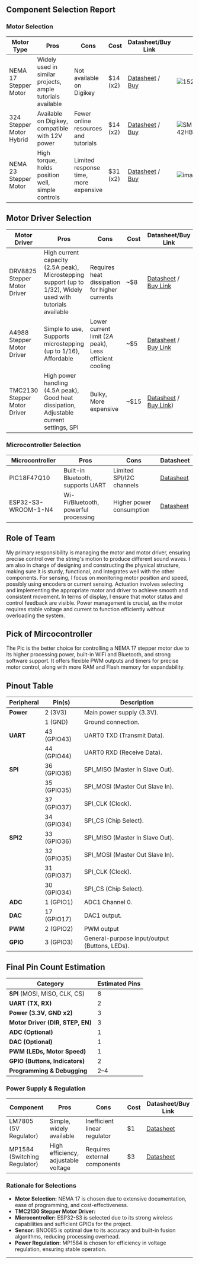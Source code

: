 ## Component Selection Report

### Motor Selection
| Motor Type | Pros | Cons | Cost | Datasheet/Buy Link | Pictuere |
|------------|------|------|------|--------------------| --- |
| NEMA 17 Stepper Motor | Widely used in similar projects, ample tutorials available | Not available on Digikey | $14 (x2) | [Datasheet](https://pages.pbclinear.com/rs/909-BFY-775/images/Data-Sheet-Stepper-Motor-Support.pdf) / [Buy](https://www.amazon.com/STEPPERONLINE-Stepper-Bipolar-Connector-compatible/dp/B00PNEQKC0/) | ![1528_324](https://github.com/user-attachments/assets/f9ac0fa9-f200-491b-89f6-a2ba6b77fc1f) |
| 324 Stepper Motor Hybrid | Available on Digikey, compatible with 12V power | Fewer online resources and tutorials | $14 (x2) | [Datasheet](https://cdn-shop.adafruit.com/product-files/324/C140-A+datasheet.jpg) / [Buy](https://www.digikey.com/en/products/detail/adafruit-industries-llc/324/5022791) | ![SM-42HB34F08AB_web(640x640)](https://github.com/user-attachments/assets/dea06de5-138a-4b8b-bfbd-8bd6141bd081) |
| NEMA 23 Stepper Motor | High torque, holds position well, simple controls | Limited response time, more expensive | $31 (x2) | [Datasheet](https://cdn-shop.adafruit.com/product-files/5117/5117_Stepper_Motor_Data_Sheet.pdf) / [Buy](https://www.digikey.com/en/products/detail/adafruit-industries-llc/5117/14639999) | ![images](https://github.com/user-attachments/assets/94a10a92-74e1-408c-889b-1617955560cd)|


## Motor Driver Selection

| Motor Driver | Pros | Cons | Cost | Datasheet/Buy Link | Picture |
|-------------|------|------|------|---------------------| ----- |
| DRV8825 Stepper Motor Driver | High current capacity (2.5A peak), Microstepping support (up to 1/32), Widely used with tutorials available | Requires heat dissipation for higher currents | ~$8 | [Datasheet](https://www.ti.com/lit/ds/symlink/drv8825.pdf) / [Buy Link](https://www.digikey.com/en/products/detail/soldered-electronics/333000/21293657?gclsrc=aw.ds&&utm_adgroup=&utm_source=google&utm_medium=cpc&utm_campaign=PMax%20Shopping_Product_Low%20ROAS%20Categories&utm_term=&utm_content=&utm_id=go_cmp-20243063506_adg-_ad-__dev-c_ext-_prd-21293657_sig-CjwKCAiA2JG9BhAuEiwAH_zf3sFXmcbqJmnJGvzkRu3IseDg62oV99ovmgCdY3IPeuIMjStmdnqLUBoCEgYQAvD_BwE&gad_source=1&gclid=CjwKCAiA2JG9BhAuEiwAH_zf3sFXmcbqJmnJGvzkRu3IseDg62oV99ovmgCdY3IPeuIMjStmdnqLUBoCEgYQAvD_BwE&gclsrc=aw.ds) | ![download](https://github.com/user-attachments/assets/7c3105ec-3c36-4e0b-98a5-49d55abe30a3) |
| A4988 Stepper Motor Driver | Simple to use, Supports microstepping (up to 1/16), Affordable | Lower current limit (2A peak), Less efficient cooling | ~$5 | [Datasheet](https://www.allegromicro.com/en/products/motor-driver-ics/stepper-motor-drivers/a4988) / [Buy Link]([https://www.pololu.com/product/1182](https://www.digikey.com/en/products/detail/sparkfun-electronics/ROB-25167/24344242?gclsrc=aw.ds&&utm_adgroup=&utm_source=google&utm_medium=cpc&utm_campaign=PMax%20Shopping_Product_Low%20ROAS%20Categories&utm_term=&utm_content=&utm_id=go_cmp-20243063506_adg-_ad-__dev-c_ext-_prd-24344242_sig-CjwKCAiA2JG9BhAuEiwAH_zf3qcGVJedvwRn-y8ilG4FhOo5tDn2i65Xoz3EPm65dnZ8VAwSDjOWiBoCrF0QAvD_BwE&gad_source=1&gclid=CjwKCAiA2JG9BhAuEiwAH_zf3qcGVJedvwRn-y8ilG4FhOo5tDn2i65Xoz3EPm65dnZ8VAwSDjOWiBoCrF0QAvD_BwE&gclsrc=aw.ds)) | ![download](https://github.com/user-attachments/assets/17f12af7-2d7b-4931-8970-5298028744af) |
| TMC2130 Stepper Motor Driver | High power handling (4.5A peak), Good heat dissipation, Adjustable current settings, SPI  | Bulky, More expensive | ~$15 | [Datasheet]([https://www.makerguides.com/tb6600-stepper-motor-driver-arduino-tutorial/](https://www.analog.com/media/en/technical-documentation/data-sheets/tmc2130_datasheet_rev1.15.pdf)) / [Buy Link](https://www.digikey.com/en/products/detail/watterott-electronic-gmbh/20160027-002/10071145?gclsrc=aw.ds&&utm_adgroup=&utm_source=google&utm_medium=cpc&utm_campaign=PMax%20Shopping_Product_Low%20ROAS%20Categories&utm_term=&utm_content=&utm_id=go_cmp-20243063506_adg-_ad-__dev-c_ext-_prd-10071145_sig-CjwKCAiA5eC9BhAuEiwA3CKwQktQRARnkVRENUIW5yHmDuYpy1UAJi4NL2xmV22WrdqwAE428-uHRBoChCYQAvD_BwE&gad_source=1&gclid=CjwKCAiA5eC9BhAuEiwA3CKwQktQRARnkVRENUIW5yHmDuYpy1UAJi4NL2xmV22WrdqwAE428-uHRBoChCYQAvD_BwE&gclsrc=aw.ds)) | ![image](https://github.com/user-attachments/assets/7b22542c-7fb2-4bf7-a85a-28782fe306ed) |


### Microcontroller Selection
| Microcontroller | Pros | Cons  | Datasheet |
|-----------------|------|------|------|
| PIC18F47Q10 | Built-in Bluetooth, supports UART | Limited SPI/I2C channels  | [Datasheet](https://www.infineon.com/dgdl/Infineon-CY8C4248LQI-BL583-DataSheet-v06_00-EN.pdf?fileId=8ac78c8c7ddc01d7017e2c2187d472b7) |
| ESP32-S3-WROOM-1-N4 | Wi-Fi/Bluetooth, powerful processing | Higher power consumption | [Datasheet](https://www.espressif.com/sites/default/files/documentation/esp32-s3-wroom-1_datasheet_en.pdf) |

## Role of Team
My primary responsibility is managing the motor and motor driver, ensuring precise control over the string's motion to produce different sound waves. I am also in charge of designing and constructing the physical structure, making sure it is sturdy, functional, and integrates well with the other components. For sensing, I focus on monitoring motor position and speed, possibly using encoders or current sensing. Actuation involves selecting and implementing the appropriate motor and driver to achieve smooth and consistent movement. In terms of display, I ensure that motor status and control feedback are visible. Power management is crucial, as the motor requires stable voltage and current to function efficiently without overloading the system.

## Pick of Mircocontroller
The Pic is the better choice for controlling a NEMA 17 stepper motor due to its higher processing power, built-in WiFi and Bluetooth, and strong software support. It offers flexible PWM outputs and timers for precise motor control, along with more RAM and Flash memory for expandability.


## Pinout Table

| **Peripheral**   | **Pin(s)**  | **Description**                            |
|------------------|------------|--------------------------------------------|
| **Power**        | 2 (3V3)    | Main power supply (3.3V).                 |
|                  | 1 (GND)    | Ground connection.                         |
| **UART**         | 43 (GPIO43)| UART0 TXD (Transmit Data).                 |
|                  | 44 (GPIO44)| UART0 RXD (Receive Data).                 |
| **SPI**          | 36 (GPIO36)| SPI_MISO (Master In Slave Out).           |
|                  | 35 (GPIO35)| SPI_MOSI (Master Out Slave In).           |
|                  | 37 (GPIO37)| SPI_CLK (Clock).                          |
|                  | 34 (GPIO34)| SPI_CS (Chip Select).                     |
| **SPI2**         | 33 (GPIO36)| SPI_MISO (Master In Slave Out).           |
|                  | 32 (GPIO35)| SPI_MOSI (Master Out Slave In).           |
|                  | 31 (GPIO37)| SPI_CLK (Clock).                          |
|                  | 30 (GPIO34)| SPI_CS (Chip Select).                     |
| **ADC**          | 1 (GPIO1)  | ADC1 Channel 0.                            |
| **DAC**          | 17 (GPIO17)| DAC1 output.                               |
| **PWM**          | 2 (GPIO2)  | PWM output                               |
| **GPIO**         | 3 (GPIO3)  | General-purpose input/output (Buttons, LEDs). |

## Final Pin Count Estimation

| **Category**             | **Estimated Pins** |
|-------------------------|-------------------|
| **SPI** (MOSI, MISO, CLK, CS) | 8 |
| **UART (TX, RX)**       | 2 |
| **Power (3.3V, GND x2)** | 3 |
| **Motor Driver (DIR, STEP, EN)** | 3 |
| **ADC (Optional)**       | 1 |
| **DAC (Optional)**       | 1 |
| **PWM (LEDs, Motor Speed)** | 1 |
| **GPIO (Buttons, Indicators)** | 2 |
| **Programming & Debugging** | 2–4 |


### Power Supply & Regulation
| Component | Pros | Cons | Cost | Datasheet/Buy Link |
|-----------|------|------|------|--------------------|
| LM7805 (5V Regulator) | Simple, widely available | Inefficient linear regulator | $1 | [Datasheet](https://www.ti.com/lit/ds/symlink/lm7805.pdf) |
| MP1584 (Switching Regulator) | High efficiency, adjustable voltage | Requires external components | $3 | [Datasheet](https://www.monolithicpower.com/en/documentview/productdocument/index/version/2/document_type/Datasheet/lang/en/sku/MP1584) |

### Rationale for Selections
- **Motor Selection:** NEMA 17 is chosen due to extensive documentation, ease of programming, and cost-effectiveness.
- **TMC2130 Stepper Motor Driver:**  
- **Microcontroller:** ESP32-S3 is selected due to its strong wireless capabilities and sufficient GPIOs for the project.
- **Sensor:** BNO085 is optimal due to its accuracy and built-in fusion algorithms, reducing processing overhead.
- **Power Regulation:** MP1584 is chosen for efficiency in voltage regulation, ensuring stable operation.

---

